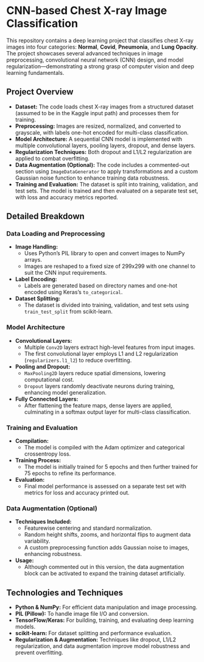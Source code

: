 # CNN-based Chest X-ray Image Classification

This repository contains a deep learning project that classifies chest X-ray images into four categories: **Normal**, **Covid**, **Pneumonia**, and **Lung Opacity**. The project showcases several advanced techniques in image preprocessing, convolutional neural network (CNN) design, and model regularization—demonstrating a strong grasp of computer vision and deep learning fundamentals.

## Project Overview

- **Dataset:** The code loads chest X-ray images from a structured dataset (assumed to be in the Kaggle input path) and processes them for training.
- **Preprocessing:** Images are resized, normalized, and converted to grayscale, with labels one-hot encoded for multi-class classification.
- **Model Architecture:** A sequential CNN model is implemented with multiple convolutional layers, pooling layers, dropout, and dense layers.
- **Regularization Techniques:** Both dropout and L1/L2 regularization are applied to combat overfitting.
- **Data Augmentation (Optional):** The code includes a commented-out section using `ImageDataGenerator` to apply transformations and a custom Gaussian noise function to enhance training data robustness.
- **Training and Evaluation:** The dataset is split into training, validation, and test sets. The model is trained and then evaluated on a separate test set, with loss and accuracy metrics reported.

## Detailed Breakdown

### Data Loading and Preprocessing

- **Image Handling:** 
  - Uses Python’s PIL library to open and convert images to NumPy arrays.
  - Images are reshaped to a fixed size of 299x299 with one channel to suit the CNN input requirements.
- **Label Encoding:** 
  - Labels are generated based on directory names and one-hot encoded using Keras’s `to_categorical`.
- **Dataset Splitting:**
  - The dataset is divided into training, validation, and test sets using `train_test_split` from scikit-learn.

### Model Architecture

- **Convolutional Layers:**
  - Multiple `Conv2D` layers extract high-level features from input images.
  - The first convolutional layer employs L1 and L2 regularization (`regularizers.l1_l2`) to reduce overfitting.
- **Pooling and Dropout:**
  - `MaxPooling2D` layers reduce spatial dimensions, lowering computational cost.
  - `Dropout` layers randomly deactivate neurons during training, enhancing model generalization.
- **Fully Connected Layers:**
  - After flattening the feature maps, dense layers are applied, culminating in a softmax output layer for multi-class classification.

### Training and Evaluation

- **Compilation:**
  - The model is compiled with the Adam optimizer and categorical crossentropy loss.
- **Training Process:**
  - The model is initially trained for 5 epochs and then further trained for 75 epochs to refine its performance.
- **Evaluation:**
  - Final model performance is assessed on a separate test set with metrics for loss and accuracy printed out.

### Data Augmentation (Optional)

- **Techniques Included:**
  - Featurewise centering and standard normalization.
  - Random height shifts, zooms, and horizontal flips to augment data variability.
  - A custom preprocessing function adds Gaussian noise to images, enhancing robustness.
- **Usage:**
  - Although commented out in this version, the data augmentation block can be activated to expand the training dataset artificially.

## Technologies and Techniques

- **Python & NumPy:** For efficient data manipulation and image processing.
- **PIL (Pillow):** To handle image file I/O and conversion.
- **TensorFlow/Keras:** For building, training, and evaluating deep learning models.
- **scikit-learn:** For dataset splitting and performance evaluation.
- **Regularization & Augmentation:** Techniques like dropout, L1/L2 regularization, and data augmentation improve model robustness and prevent overfitting.

